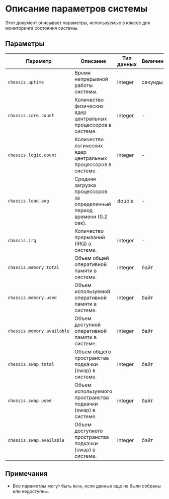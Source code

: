 # Описание параметров системы

Этот документ описывает параметры, используемые в классе для мониторинга состояния системы.

## Параметры

| Параметр                   | Описание                                                               | Тип данных | Величина     |
|----------------------------|------------------------------------------------------------------------|------------|--------------|
| `chassis.uptime`           | Время непрерывной работы системы.                                      | integer    | секунды      |
| `chassis.core.count`       | Количество физических ядер центральных процессоров в системе.          | integer    | -            |
| `chassis.logic.count`      | Количество логических ядер центральных процессоров в системе.          | integer    | -            |
| `chassis.load.avg`         | Средняя загрузка процессоров за определенный период времени (0.2 сек). | double     | -            |
| `chassis.irq`              | Количество прерываний (IRQ) в системе.                                 | integer    | -            |
| `chassis.memory.total`     | Объем общей оперативной памяти в системе.                              | integer    | байт         |
| `chassis.memory.used`      | Объем используемой оперативной памяти в системе.                       | integer    | байт         |
| `chassis.memory.available` | Объем доступной оперативной памяти в системе.                          | integer    | байт         |
| `chassis.swap.total`       | Объем общего пространства подкачки (swap) в системе.                   | integer    | байт         |
| `chassis.swap.used`        | Объем используемого пространства подкачки (swap) в системе.            | integer    | байт         |
| `chassis.swap.available`   | Объем доступного пространства подкачки (swap) в системе.               | integer    | байт         |

## Примечания

- Все параметры могут быть `None`, если данные еще не были собраны или недоступны.
